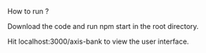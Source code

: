 How to run ?

Download the code and run npm start in the root directory.


Hit localhost:3000/axis-bank to view the user interface.
